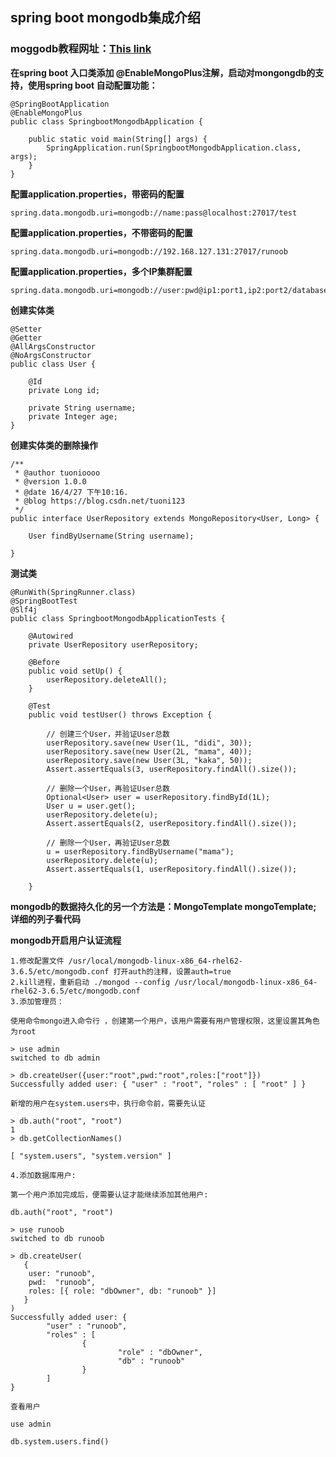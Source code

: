 ## spring boot mongodb集成介绍

### moggodb教程网址：[This link](http://www.runoob.com/mongodb/mongodb-tutorial.html) 

**在spring boot 入口类添加 @EnableMongoPlus注解，启动对mongongdb的支持，使用spring boot 自动配置功能：**

```
@SpringBootApplication
@EnableMongoPlus
public class SpringbootMongodbApplication {

	public static void main(String[] args) {
		SpringApplication.run(SpringbootMongodbApplication.class, args);
	}
}
```

**配置application.properties，带密码的配置**

```
spring.data.mongodb.uri=mongodb://name:pass@localhost:27017/test

```

**配置application.properties，不带密码的配置**

```
spring.data.mongodb.uri=mongodb://192.168.127.131:27017/runoob
```

**配置application.properties，多个IP集群配置**

```
spring.data.mongodb.uri=mongodb://user:pwd@ip1:port1,ip2:port2/database

```

**创建实体类**

```
@Setter
@Getter
@AllArgsConstructor
@NoArgsConstructor
public class User {

    @Id
    private Long id;

    private String username;
    private Integer age;
}

```

**创建实体类的删除操作**

```
/**
 * @author tuonioooo
 * @version 1.0.0
 * @date 16/4/27 下午10:16.
 * @blog https://blog.csdn.net/tuoni123
 */
public interface UserRepository extends MongoRepository<User, Long> {

    User findByUsername(String username);

}
```

**测试类**

```
@RunWith(SpringRunner.class)
@SpringBootTest
@Slf4j
public class SpringbootMongodbApplicationTests {

	@Autowired
	private UserRepository userRepository;

	@Before
	public void setUp() {
		userRepository.deleteAll();
	}

	@Test
	public void testUser() throws Exception {

		// 创建三个User，并验证User总数
		userRepository.save(new User(1L, "didi", 30));
		userRepository.save(new User(2L, "mama", 40));
		userRepository.save(new User(3L, "kaka", 50));
		Assert.assertEquals(3, userRepository.findAll().size());

		// 删除一个User，再验证User总数
		Optional<User> user = userRepository.findById(1L);
		User u = user.get();
		userRepository.delete(u);
		Assert.assertEquals(2, userRepository.findAll().size());

		// 删除一个User，再验证User总数
		u = userRepository.findByUsername("mama");
		userRepository.delete(u);
		Assert.assertEquals(1, userRepository.findAll().size());

	}

```

**mongodb的数据持久化的另一个方法是：MongoTemplate mongoTemplate; 详细的列子看代码**

**mongodb开启用户认证流程**

```
1.修改配置文件 /usr/local/mongodb-linux-x86_64-rhel62-3.6.5/etc/mongodb.conf 打开auth的注释，设置auth=true
2.kill进程，重新启动 ./mongod --config /usr/local/mongodb-linux-x86_64-rhel62-3.6.5/etc/mongodb.conf
3.添加管理员：
   
使用命令mongo进入命令行 ，创建第一个用户，该用户需要有用户管理权限，这里设置其角色为root

> use admin
switched to db admin

> db.createUser({user:"root",pwd:"root",roles:["root"]})
Successfully added user: { "user" : "root", "roles" : [ "root" ] }

新增的用户在system.users中，执行命令前，需要先认证

> db.auth("root", "root")
1
> db.getCollectionNames()

[ "system.users", "system.version" ]

4.添加数据库用户:

第一个用户添加完成后，便需要认证才能继续添加其他用户:

db.auth("root", "root")

> use runoob
switched to db runoob

> db.createUser(
   {
    user: "runoob",
    pwd:  "runoob",
    roles: [{ role: "dbOwner", db: "runoob" }]
   }
)
Successfully added user: {
        "user" : "runoob",
        "roles" : [
                {
                        "role" : "dbOwner",
                        "db" : "runoob"
                }
        ]
}

查看用户

use admin

db.system.users.find()

```